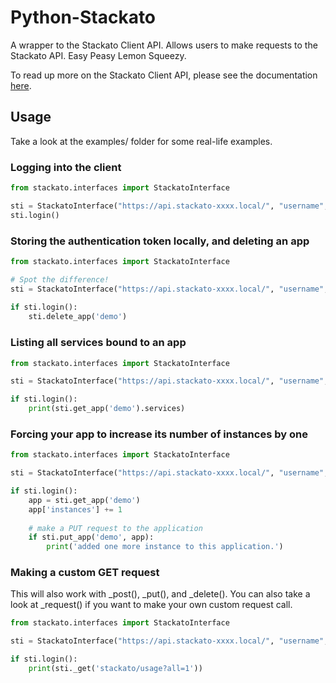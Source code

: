 Python-Stackato
===============

A wrapper to the Stackato Client API. Allows users to make requests to the Stackato API. Easy Peasy Lemon Squeezy.

To read up more on the Stackato Client API, please see the documentation [here](http://docs.stackato.com/api/client.html).

## Usage

Take a look at the examples/ folder for some real-life examples.

### Logging into the client

```python
from stackato.interfaces import StackatoInterface

sti = StackatoInterface("https://api.stackato-xxxx.local/", "username", "password")
sti.login()
```

### Storing the authentication token locally, and deleting an app

```python
from stackato.interfaces import StackatoInterface

# Spot the difference!
sti = StackatoInterface("https://api.stackato-xxxx.local/", "username", "password", store_token=True)
    
if sti.login():
    sti.delete_app('demo')
```

### Listing all services bound to an app

```python
from stackato.interfaces import StackatoInterface

sti = StackatoInterface("https://api.stackato-xxxx.local/", "username", "password")

if sti.login():
    print(sti.get_app('demo').services)
```

### Forcing your app to increase its number of instances by one

```python
from stackato.interfaces import StackatoInterface

sti = StackatoInterface("https://api.stackato-xxxx.local/", "username", "password")

if sti.login():
    app = sti.get_app('demo')
    app['instances'] += 1
        
    # make a PUT request to the application
    if sti.put_app('demo', app):
        print('added one more instance to this application.')
```

### Making a custom GET request

This will also work with _post(), _put(), and _delete(). You can also take a look at _request() if you want to make your own custom request call.

```python
from stackato.interfaces import StackatoInterface

sti = StackatoInterface("https://api.stackato-xxxx.local/", "username", "password")

if sti.login():
    print(sti._get('stackato/usage?all=1'))
```
